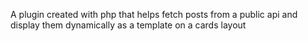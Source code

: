 A plugin created with php that helps fetch posts from a public api and display them dynamically as a template on a cards layout 
